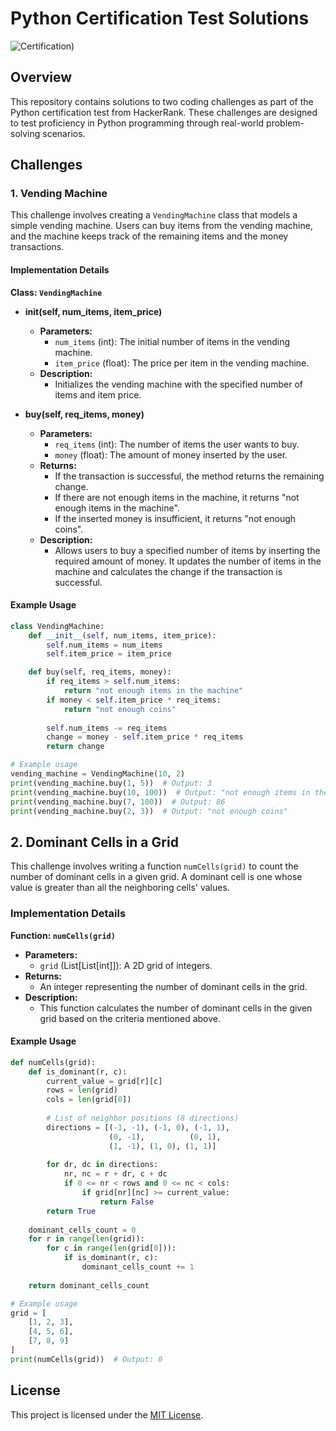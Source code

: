 # Python Certification Test Solutions

![Certification]([[https://www.hackerrank.com/certificates/9ae979da8e2c](https://www.hackerrank.com/certificates/9ae979da8e2c)))

## Overview

This repository contains solutions to two coding challenges as part of the Python certification test from HackerRank. These challenges are designed to test proficiency in Python programming through real-world problem-solving scenarios.

## Challenges

### 1. Vending Machine

This challenge involves creating a `VendingMachine` class that models a simple vending machine. Users can buy items from the vending machine, and the machine keeps track of the remaining items and the money transactions.

#### Implementation Details

**Class: `VendingMachine`**

- **__init__(self, num_items, item_price)**
  - **Parameters:**
    - `num_items` (int): The initial number of items in the vending machine.
    - `item_price` (float): The price per item in the vending machine.
  - **Description:**
    - Initializes the vending machine with the specified number of items and item price.

- **buy(self, req_items, money)**
  - **Parameters:**
    - `req_items` (int): The number of items the user wants to buy.
    - `money` (float): The amount of money inserted by the user.
  - **Returns:**
    - If the transaction is successful, the method returns the remaining change.
    - If there are not enough items in the machine, it returns "not enough items in the machine".
    - If the inserted money is insufficient, it returns "not enough coins".
  - **Description:**
    - Allows users to buy a specified number of items by inserting the required amount of money. It updates the number of items in the machine and calculates the change if the transaction is successful.

#### Example Usage

```python
class VendingMachine:
    def __init__(self, num_items, item_price):
        self.num_items = num_items
        self.item_price = item_price

    def buy(self, req_items, money):
        if req_items > self.num_items:
            return "not enough items in the machine"
        if money < self.item_price * req_items:
            return "not enough coins"
        
        self.num_items -= req_items
        change = money - self.item_price * req_items
        return change

# Example usage
vending_machine = VendingMachine(10, 2)
print(vending_machine.buy(1, 5))  # Output: 3
print(vending_machine.buy(10, 100))  # Output: "not enough items in the machine"
print(vending_machine.buy(7, 100))  # Output: 86
print(vending_machine.buy(2, 3))  # Output: "not enough coins"
```

## 2. Dominant Cells in a Grid

This challenge involves writing a function `numCells(grid)` to count the number of dominant cells in a given grid. A dominant cell is one whose value is greater than all the neighboring cells' values.

### Implementation Details

**Function: `numCells(grid)`**

- **Parameters:**
  - `grid` (List[List[int]]): A 2D grid of integers.
- **Returns:**
  - An integer representing the number of dominant cells in the grid.
- **Description:**
  - This function calculates the number of dominant cells in the given grid based on the criteria mentioned above.

#### Example Usage

```python
def numCells(grid):
    def is_dominant(r, c):
        current_value = grid[r][c]
        rows = len(grid)
        cols = len(grid[0])
        
        # List of neighbor positions (8 directions)
        directions = [(-1, -1), (-1, 0), (-1, 1), 
                      (0, -1),          (0, 1), 
                      (1, -1), (1, 0), (1, 1)]
        
        for dr, dc in directions:
            nr, nc = r + dr, c + dc
            if 0 <= nr < rows and 0 <= nc < cols:
                if grid[nr][nc] >= current_value:
                    return False
        return True
    
    dominant_cells_count = 0
    for r in range(len(grid)):
        for c in range(len(grid[0])):
            if is_dominant(r, c):
                dominant_cells_count += 1
    
    return dominant_cells_count

# Example usage
grid = [
    [1, 2, 3],
    [4, 5, 6],
    [7, 8, 9]
]
print(numCells(grid))  # Output: 0
```


## License

This project is licensed under the [MIT License](LICENSE).
